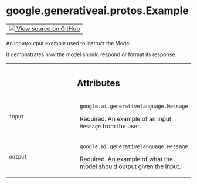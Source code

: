 
# google.generativeai.protos.Example

<!-- Insert buttons and diff -->

<table class="tfo-notebook-buttons tfo-api nocontent">
<td>
  <a target="_blank" href="https://github.com/googleapis/google-cloud-python/tree/main/packages/google-ai-generativelanguage/google/ai/generativelanguage_v1beta/types/discuss_service.py#L280-L303">
    <img src="https://www.tensorflow.org/images/GitHub-Mark-32px.png" />
    View source on GitHub
  </a>
</td>
</table>



An input/output example used to instruct the Model.

<!-- Placeholder for "Used in" -->

It demonstrates how the model should respond or format its
response.



<!-- Tabular view -->
 <table class="responsive fixed orange">
<colgroup><col width="214px"><col></colgroup>
<tr><th colspan="2"><h2 class="add-link">Attributes</h2></th></tr>

<tr>
<td>

`input`<a id="input"></a>

</td>
<td>

`google.ai.generativelanguage.Message`

Required. An example of an input ``Message`` from the user.

</td>
</tr><tr>
<td>

`output`<a id="output"></a>

</td>
<td>

`google.ai.generativelanguage.Message`

Required. An example of what the model should
output given the input.

</td>
</tr>
</table>



